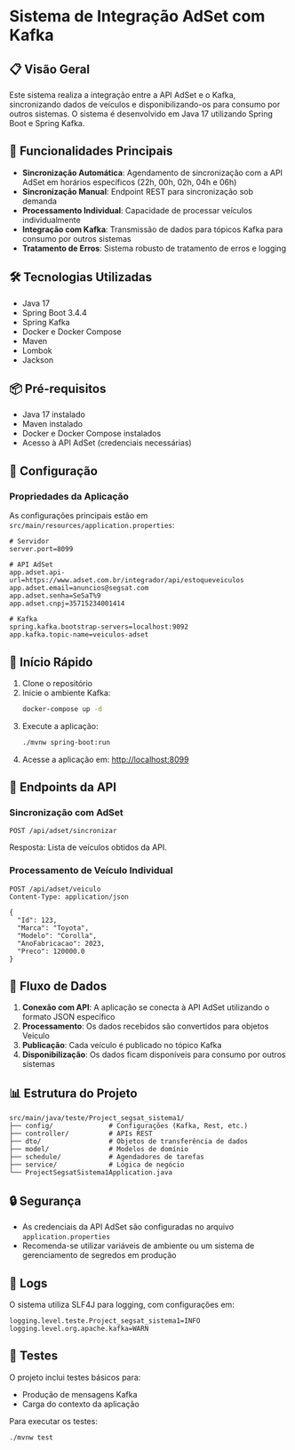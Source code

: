 # Sistema de Integração AdSet com Kafka

## 📋 Visão Geral
Este sistema realiza a integração entre a API AdSet e o Kafka, sincronizando dados de veículos e disponibilizando-os para consumo por outros sistemas. O sistema é desenvolvido em Java 17 utilizando Spring Boot e Spring Kafka.

## 🚀 Funcionalidades Principais

- **Sincronização Automática**: Agendamento de sincronização com a API AdSet em horários específicos (22h, 00h, 02h, 04h e 06h)
- **Sincronização Manual**: Endpoint REST para sincronização sob demanda
- **Processamento Individual**: Capacidade de processar veículos individualmente
- **Integração com Kafka**: Transmissão de dados para tópicos Kafka para consumo por outros sistemas
- **Tratamento de Erros**: Sistema robusto de tratamento de erros e logging

## 🛠️ Tecnologias Utilizadas

- Java 17
- Spring Boot 3.4.4
- Spring Kafka
- Docker e Docker Compose
- Maven
- Lombok
- Jackson

## 📦 Pré-requisitos

- Java 17 instalado
- Maven instalado
- Docker e Docker Compose instalados
- Acesso à API AdSet (credenciais necessárias)

## 🔧 Configuração

### Propriedades da Aplicação
As configurações principais estão em `src/main/resources/application.properties`:

```properties
# Servidor
server.port=8099

# API AdSet
app.adset.api-url=https://www.adset.com.br/integrador/api/estoqueveiculos
app.adset.email=anuncios@segsat.com
app.adset.senha=SeSaT%9
app.adset.cnpj=35715234001414

# Kafka
spring.kafka.bootstrap-servers=localhost:9092
app.kafka.topic-name=veiculos-adset
```

## 🚀 Início Rápido

1. Clone o repositório
2. Inicie o ambiente Kafka:
   ```bash
   docker-compose up -d
   ```
3. Execute a aplicação:
   ```bash
   ./mvnw spring-boot:run
   ```
4. Acesse a aplicação em: [http://localhost:8099](http://localhost:8099)

## 📡 Endpoints da API

### Sincronização com AdSet
```http
POST /api/adset/sincronizar
```
Resposta: Lista de veículos obtidos da API.

### Processamento de Veículo Individual
```http
POST /api/adset/veiculo
Content-Type: application/json

{
  "Id": 123,
  "Marca": "Toyota",
  "Modelo": "Corolla",
  "AnoFabricacao": 2023,
  "Preco": 120000.0
}
```

## 🔄 Fluxo de Dados

1. **Conexão com API**: A aplicação se conecta à API AdSet utilizando o formato JSON específico
2. **Processamento**: Os dados recebidos são convertidos para objetos Veiculo
3. **Publicação**: Cada veículo é publicado no tópico Kafka
4. **Disponibilização**: Os dados ficam disponíveis para consumo por outros sistemas

## 📊 Estrutura do Projeto

```
src/main/java/teste/Project_segsat_sistema1/
├── config/              # Configurações (Kafka, Rest, etc.)
├── controller/          # APIs REST
├── dto/                 # Objetos de transferência de dados
├── model/               # Modelos de domínio
├── schedule/            # Agendadores de tarefas
├── service/             # Lógica de negócio
└── ProjectSegsatSistema1Application.java
```

## 🔒 Segurança

- As credenciais da API AdSet são configuradas no arquivo `application.properties`
- Recomenda-se utilizar variáveis de ambiente ou um sistema de gerenciamento de segredos em produção

## 📝 Logs

O sistema utiliza SLF4J para logging, com configurações em:
```properties
logging.level.teste.Project_segsat_sistema1=INFO
logging.level.org.apache.kafka=WARN
```

## 🐛 Testes

O projeto inclui testes básicos para:
- Produção de mensagens Kafka
- Carga do contexto da aplicação

Para executar os testes:
```bash
./mvnw test
```
